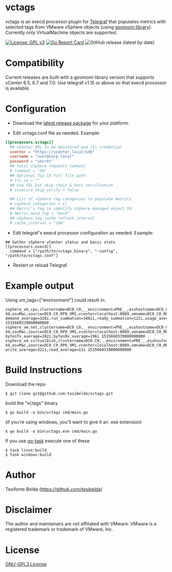 # vctags

vctags is an execd processor plugin for [Telegraf](https://github.com/influxdata/telegraf) that populates metrics with selected tags from VMware vSphere objects (using [govmomi library](https://github.com/vmware/govmomi/)). Currently only VirtualMachine objects are supported.

[![License: GPL v3](https://img.shields.io/badge/License-GPL%20v3-blue.svg)](http://www.gnu.org/licenses/gpl-3.0)
[![Go Report Card](https://goreportcard.com/badge/github.com/tesibelda/vctags)](https://goreportcard.com/report/github.com/tesibelda/vctags)
![GitHub release (latest by date)](https://img.shields.io/github/v/release/tesibelda/vctags?display_name=release)

# Compatibility

Current releases are built with a govmomi library version that supports vCenter 6.5, 6.7 and 7.0.
Use telegraf v1.15 or above so that execd processor is available. 

# Configuration

* Download the [latest release package](https://github.com/tesibelda/vctags/releases/latest) for your platform.

* Edit vctags.conf file as needed. Example:

```toml
[[processors.vctags]]
  ## vCenter URL to be monitored and its credential
  vcenter = "https://vcenter.local/sdk"
  username = "user@corp.local"
  password = "secret"
  ## total vSphere requests timeout
  # timeout = "3m"
  ## Optional TLS CA full file path
  # tls_ca = ""
  ## Use SSL but skip chain & host verification
  # insecure_skip_verify = false

  ## List of vSphere tag categories to populate metrics
  # vsphere_categories = []
  ## Metric's tag to identify vSphere managed object Id
  # metric_moid_tag = "moid"
  ## vSphere tag cache refresh interval
  # cache_interval = "10m"
```

* Edit telegraf's execd processor configuration as needed. Example:

```
## Gather vSphere vCenter status and basic stats
[[processors.execd]]
  command = ["/path/to/vctags_binary", "-config", "/path/to/vctags.conf"]
```

* Restart or reload Telegraf.


# Example output
Using vm_tags=\["environment"\] could result in:
```plain
vsphere_vm_cpu,clustername=DC0_C0,__environment=PRE__,esxhostname=DC0_C0_H0,guest=other,host=host.example.com,moid=vm-44,os=Mac,source=DC0_C0_RP0_VM1,vcenter=localhost:8989,vmname=DC0_C0_RP0_VM1 demand_average=328i,run_summation=3481i,ready_summation=122i,usage_average=7.95,used_summation=2167i 1535660339000000000
vsphere_vm_net,clustername=DC0_C0,__environment=PRE__,esxhostname=DC0_C0_H0,guest=other,host=host.example.com,moid=vm-44,os=Mac,source=DC0_C0_RP0_VM1,vcenter=localhost:8989,vmname=DC0_C0_RP0_VM1 bytesTx_average=282i,bytesRx_average=196i 1535660339000000000
vsphere_vm_virtualDisk,clustername=DC0_C0,__environment=PRE__,esxhostname=DC0_C0_H0,guest=other,host=host.example.com,moid=vm-44,os=Mac,source=DC0_C0_RP0_VM1,vcenter=localhost:8989,vmname=DC0_C0_RP0_VM1 write_average=321i,read_average=13i 1535660339000000000
```

# Build Instructions

Download the repo

    $ git clone git@github.com:tesibelda/vctags.git

build the "vctags" binary

    $ go build -o bin/vctags cmd/main.go
    
 (if you're using windows, you'll want to give it an .exe extension)
 
    $ go build -o bin\vctags.exe cmd/main.go

 If you use [go-task](https://github.com/go-task/task) execute one of these
 
    $ task linux:build
	$ task windows:build

# Author

Tesifonte Belda (https://github.com/tesibelda)

# Disclaimer

The author and maintainers are not affiliated with VMware.
VMware is a registered trademark or trademark of VMware, Inc.

# License

[GNU-GPL3 License](https://github.com/tesibelda/vctags/blob/master/LICENSE)
